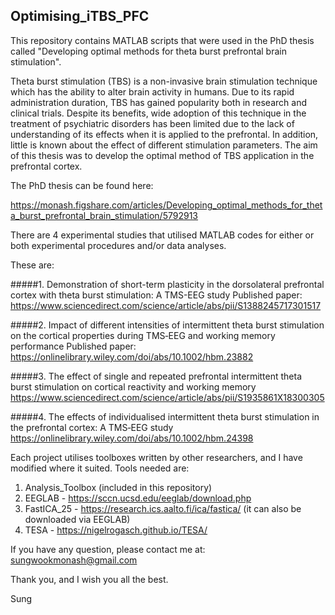 ## Optimising_iTBS_PFC

This repository contains MATLAB scripts that were used in the PhD thesis called
"Developing optimal methods for theta burst prefrontal brain stimulation".

Theta burst stimulation (TBS) is a non-invasive brain stimulation technique which has the ability to alter brain activity in humans. Due to its rapid administration duration, TBS has gained popularity both in research and clinical trials. Despite its benefits, wide adoption of this technique in the treatment of psychiatric disorders has been limited due to the lack of understanding of its effects when it is applied to the prefrontal. In addition, little is known about the effect of different stimulation parameters. The aim of this thesis was to develop the optimal method of TBS application in the prefrontal cortex.

The PhD thesis can be found here:

https://monash.figshare.com/articles/Developing_optimal_methods_for_theta_burst_prefrontal_brain_stimulation/5792913

There are 4 experimental studies that utilised MATLAB codes for either or both experimental procedures and/or data analyses.

These are: 

#####1. Demonstration of short-term plasticity in the dorsolateral prefrontal cortex with theta burst stimulation: A TMS-EEG study
    Published paper: https://www.sciencedirect.com/science/article/abs/pii/S1388245717301517
    
#####2. Impact of different intensities of intermittent theta burst stimulation on the cortical properties during TMS‐EEG and working memory performance
    Published paper: https://onlinelibrary.wiley.com/doi/abs/10.1002/hbm.23882

#####3. The effect of single and repeated prefrontal intermittent theta burst stimulation on cortical reactivity and working memory
    https://www.sciencedirect.com/science/article/abs/pii/S1935861X18300305
    
#####4. The effects of individualised intermittent theta burst stimulation in the prefrontal cortex: A TMS‐EEG study
    https://onlinelibrary.wiley.com/doi/abs/10.1002/hbm.24398
    

Each project utilises toolboxes written by other researchers, and I have modified where it suited. Tools needed are:

   1. Analysis_Toolbox (included in this repository)
   2. EEGLAB - https://sccn.ucsd.edu/eeglab/download.php
   3. FastICA_25 - https://research.ics.aalto.fi/ica/fastica/ (it can also be downloaded via EEGLAB)
   4. TESA - https://nigelrogasch.github.io/TESA/
    
If you have any question, please contact me at: sungwookmonash@gmail.com

Thank you, and I wish you all the best.

Sung
